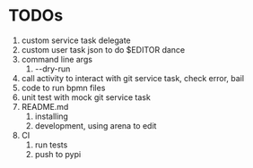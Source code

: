 # TODOs

1. custom service task delegate
1. custom user task json to do $EDITOR dance
1. command line args
   1. --dry-run
1. call activity to interact with git service task, check error, bail
1. code to run bpmn files
1. unit test with mock git service task
1. README.md
   1. installing
   1. development, using arena to edit
1. CI
   1. run tests
   1. push to pypi